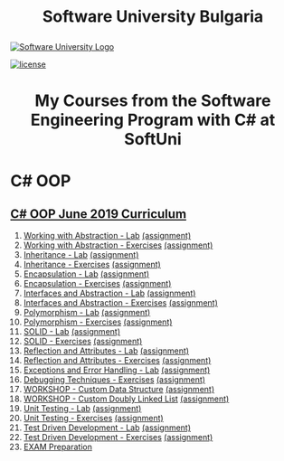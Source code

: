 
# <p align="center">Software University Bulgaria<p>

[![Software University Logo](https://goo.gl/KYm0Tz)](https://softuni.bg)

[![license](https://goo.gl/YJtYFV)](https://goo.gl/3hbwmB)
# <p align="center">My Courses from the Software Engineering Program with C# at SoftUni<p>
# C# OOP
## [C# OOP June 2019 Curriculum](https://softuni.bg/trainings/2349/csharp-oop-june-2019)
1. [Working with Abstraction - Lab]() [(assignment)]()
2. [Working with Abstraction - Exercises]() [(assignment)]()
3. [Inheritance - Lab]() [(assignment)]()
4. [Inheritance - Exercises]() [(assignment)]()
5. [Encapsulation - Lab]() [(assignment)]()
6. [Encapsulation - Exercises]() [(assignment)]()
7. [Interfaces and Abstraction - Lab]() [(assignment)]()
8. [Interfaces and Abstraction - Exercises]() [(assignment)]()
9. [Polymorphism - Lab]() [(assignment)]()
10. [Polymorphism - Exercises]() [(assignment)]()
11. [SOLID - Lab]() [(assignment)]()
12. [SOLID - Exercises]() [(assignment)]()
13. [Reflection and Attributes - Lab]() [(assignment)]()
14. [Reflection and Attributes - Exercises]() [(assignment)]()
15. [Exceptions and Error Handling - Lab]() [(assignment)]()
16. [Debugging Techniques - Exercises]() [(assignment)]()
17. [WORKSHOP - Custom Data Structure]() [(assignment)]()
18. [WORKSHOP - Custom Doubly Linked List]() [(assignment)]()
19. [Unit Testing - Lab]() [(assignment)]()
20. [Unit Testing - Exercises]() [(assignment)]()
21. [Test Driven Development - Lab]() [(assignment)]()
22. [Test Driven Development - Exercises]() [(assignment)]()
13. [EXAM Preparation](https://github.com/bodyquest/SoftwareUniversity-Bulgaria/tree/master/C%23%20OOP%202019/EXAM_PREP)
